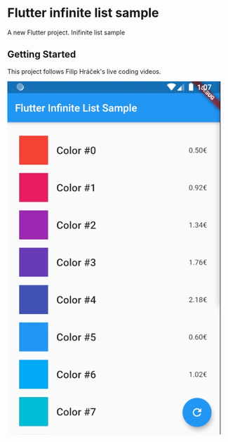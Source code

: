 # Flutter infinite list sample

A new Flutter project.
Inifinite list sample

## Getting Started

This project follows Filip Hráček's live coding videos.

![Screenshot](/assets/infinite_list_sample.jpg)

